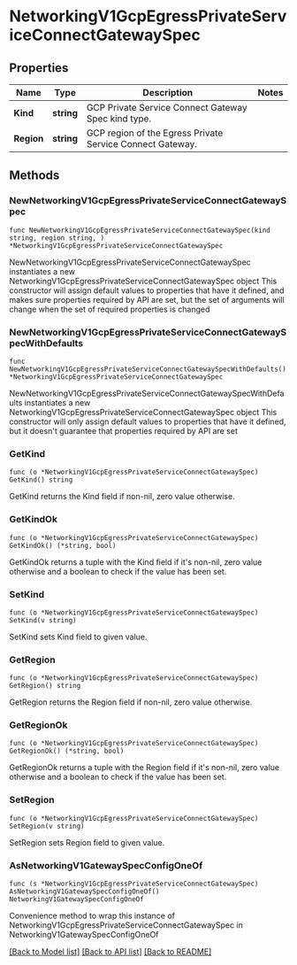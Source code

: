 # NetworkingV1GcpEgressPrivateServiceConnectGatewaySpec

## Properties

Name | Type | Description | Notes
------------ | ------------- | ------------- | -------------
**Kind** | **string** | GCP Private Service Connect Gateway Spec kind type. | 
**Region** | **string** | GCP region of the Egress Private Service Connect Gateway. | 

## Methods

### NewNetworkingV1GcpEgressPrivateServiceConnectGatewaySpec

`func NewNetworkingV1GcpEgressPrivateServiceConnectGatewaySpec(kind string, region string, ) *NetworkingV1GcpEgressPrivateServiceConnectGatewaySpec`

NewNetworkingV1GcpEgressPrivateServiceConnectGatewaySpec instantiates a new NetworkingV1GcpEgressPrivateServiceConnectGatewaySpec object
This constructor will assign default values to properties that have it defined,
and makes sure properties required by API are set, but the set of arguments
will change when the set of required properties is changed

### NewNetworkingV1GcpEgressPrivateServiceConnectGatewaySpecWithDefaults

`func NewNetworkingV1GcpEgressPrivateServiceConnectGatewaySpecWithDefaults() *NetworkingV1GcpEgressPrivateServiceConnectGatewaySpec`

NewNetworkingV1GcpEgressPrivateServiceConnectGatewaySpecWithDefaults instantiates a new NetworkingV1GcpEgressPrivateServiceConnectGatewaySpec object
This constructor will only assign default values to properties that have it defined,
but it doesn't guarantee that properties required by API are set

### GetKind

`func (o *NetworkingV1GcpEgressPrivateServiceConnectGatewaySpec) GetKind() string`

GetKind returns the Kind field if non-nil, zero value otherwise.

### GetKindOk

`func (o *NetworkingV1GcpEgressPrivateServiceConnectGatewaySpec) GetKindOk() (*string, bool)`

GetKindOk returns a tuple with the Kind field if it's non-nil, zero value otherwise
and a boolean to check if the value has been set.

### SetKind

`func (o *NetworkingV1GcpEgressPrivateServiceConnectGatewaySpec) SetKind(v string)`

SetKind sets Kind field to given value.


### GetRegion

`func (o *NetworkingV1GcpEgressPrivateServiceConnectGatewaySpec) GetRegion() string`

GetRegion returns the Region field if non-nil, zero value otherwise.

### GetRegionOk

`func (o *NetworkingV1GcpEgressPrivateServiceConnectGatewaySpec) GetRegionOk() (*string, bool)`

GetRegionOk returns a tuple with the Region field if it's non-nil, zero value otherwise
and a boolean to check if the value has been set.

### SetRegion

`func (o *NetworkingV1GcpEgressPrivateServiceConnectGatewaySpec) SetRegion(v string)`

SetRegion sets Region field to given value.



### AsNetworkingV1GatewaySpecConfigOneOf

`func (s *NetworkingV1GcpEgressPrivateServiceConnectGatewaySpec) AsNetworkingV1GatewaySpecConfigOneOf() NetworkingV1GatewaySpecConfigOneOf`

Convenience method to wrap this instance of NetworkingV1GcpEgressPrivateServiceConnectGatewaySpec in NetworkingV1GatewaySpecConfigOneOf

[[Back to Model list]](../README.md#documentation-for-models) [[Back to API list]](../README.md#documentation-for-api-endpoints) [[Back to README]](../README.md)


